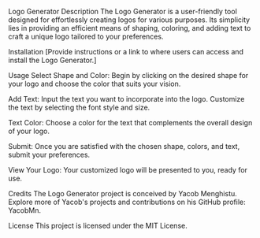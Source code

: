 
Logo Generator
Description
The Logo Generator is a user-friendly tool designed for effortlessly creating logos for various purposes. Its simplicity lies in providing an efficient means of shaping, coloring, and adding text to craft a unique logo tailored to your preferences.

Installation
[Provide instructions or a link to where users can access and install the Logo Generator.]

Usage
Select Shape and Color:
Begin by clicking on the desired shape for your logo and choose the color that suits your vision.

Add Text:
Input the text you want to incorporate into the logo. Customize the text by selecting the font style and size.

Text Color:
Choose a color for the text that complements the overall design of your logo.

Submit:
Once you are satisfied with the chosen shape, colors, and text, submit your preferences.

View Your Logo:
Your customized logo will be presented to you, ready for use.

Credits
The Logo Generator project is conceived by Yacob Menghistu. Explore more of Yacob's projects and contributions on his GitHub profile: YacobMn.

License
This project is licensed under the MIT License.





